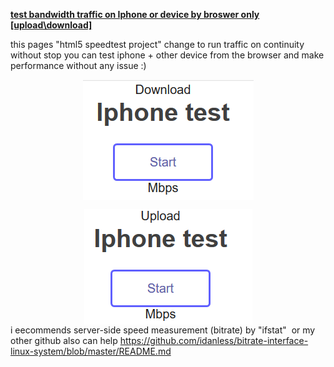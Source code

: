 <p><span style="text-decoration: underline;"><strong>test bandwidth traffic on Iphone or device by broswer only [upload\download]</strong></span></p>
<p>this pages "html5 speedtest project" change to run traffic on continuity without stop you can test iphone + other device from the browser and make performance without any issue :)</p>
<p><img style="display: block; margin-left: auto; margin-right: auto;" src="https://raw.githubusercontent.com/idanless/test-bandwidth-traffic/master/download.PNG" alt="" width="273" height="193" /></p>
<p><img style="display: block; margin-left: auto; margin-right: auto;" src="https://raw.githubusercontent.com/idanless/test-bandwidth-traffic/master/upload.PNG" alt="" width="269" height="185" />i eecommends server-side speed measurement (bitrate) by "ifstat"&nbsp; or my other github also can help <a href="https://github.com/idanless/bitrate-interface-linux-system/blob/master/README.md">https://github.com/idanless/bitrate-interface-linux-system/blob/master/README.md</a></p>
<p>&nbsp;</p>
